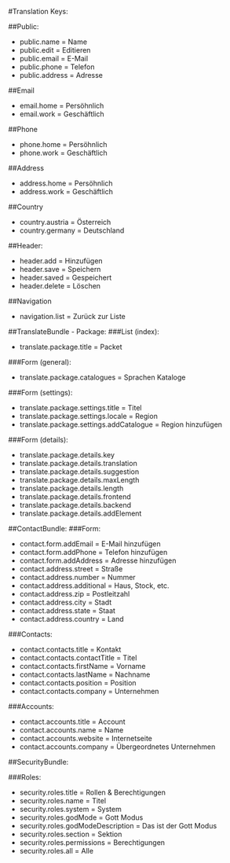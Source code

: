 #Translation Keys:

##Public:
* public.name = Name
* public.edit = Editieren
* public.email = E-Mail
* public.phone = Telefon
* public.address = Adresse

##Email
* email.home = Persöhnlich
* email.work = Geschäftlich

##Phone
* phone.home = Persöhnlich
* phone.work = Geschäftlich

##Address
* address.home = Persöhnlich
* address.work = Geschäftlich

##Country
* country.austria = Österreich
* country.germany = Deutschland

##Header:
* header.add = Hinzufügen
* header.save = Speichern
* header.saved = Gespeichert
* header.delete = Löschen

##Navigation
* navigation.list = Zurück zur Liste

##TranslateBundle - Package:
###List (index):
* translate.package.title = Packet

###Form (general):
* translate.package.catalogues = Sprachen Kataloge

###Form (settings):
* translate.package.settings.title = Titel
* translate.package.settings.locale = Region
* translate.package.settings.addCatalogue = Region hinzufügen

###Form (details):
* translate.package.details.key
* translate.package.details.translation
* translate.package.details.suggestion
* translate.package.details.maxLength
* translate.package.details.length
* translate.package.details.frontend
* translate.package.details.backend
* translate.package.details.addElement

##ContactBundle:
###Form:
* contact.form.addEmail = E-Mail hinzufügen
* contact.form.addPhone = Telefon hinzufügen
* contact.form.addAddress = Adresse hinzufügen
* contact.address.street = Straße
* contact.address.number = Nummer
* contact.address.additional = Haus, Stock, etc.
* contact.address.zip = Postleitzahl
* contact.address.city = Stadt
* contact.address.state = Staat
* contact.address.country = Land

###Contacts:
* contact.contacts.title = Kontakt
* contact.contacts.contactTitle = Titel
* contact.contacts.firstName = Vorname
* contact.contacts.lastName = Nachname
* contact.contacts.position = Position
* contact.contacts.company = Unternehmen

###Accounts:
* contact.accounts.title = Account
* contact.accounts.name = Name
* contact.accounts.website = Internetseite
* contact.accounts.company = Übergeordnetes Unternehmen

##SecurityBundle:

###Roles:
* security.roles.title = Rollen & Berechtigungen
* security.roles.name = Titel
* security.roles.system = System
* security.roles.godMode = Gott Modus
* security.roles.godModeDescription = Das ist der Gott Modus
* security.roles.section = Sektion
* security.roles.permissions = Berechtigungen
* security.roles.all = Alle

